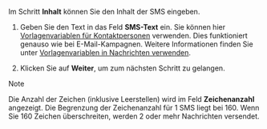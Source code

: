 <!-- markdownlint-disable-file MD041 -->
Im Schritt **Inhalt** können Sie den Inhalt der SMS eingeben.

1. Geben Sie den Text in das Feld **SMS-Text** ein. Sie können hier [Vorlagenvariablen für Kontaktpersonen][1] verwenden. Dies funktioniert genauso wie bei E-Mail-Kampagnen. Weitere Informationen finden Sie unter [Vorlagenvariablen in Nachrichten verwenden][2].

2. Klicken Sie auf **Weiter**, um zum nächsten Schritt zu gelangen.

> [!NOTE]
> Die Anzahl der Zeichen (inklusive Leerstellen) wird im Feld **Zeichenanzahl** angezeigt. Die Begrenzung der Zeichenanzahl für 1 SMS liegt bei 160. Wenn Sie 160 Zeichen überschreiten, werden 2 oder mehr Nachrichten versendet.

<!-- Referenced links -->
[1]: ../../../../../../en/document/templates/variables/for-selected-contact.md
[2]: ../../../../learn/editor.md#variables

<!-- Referenced images -->
